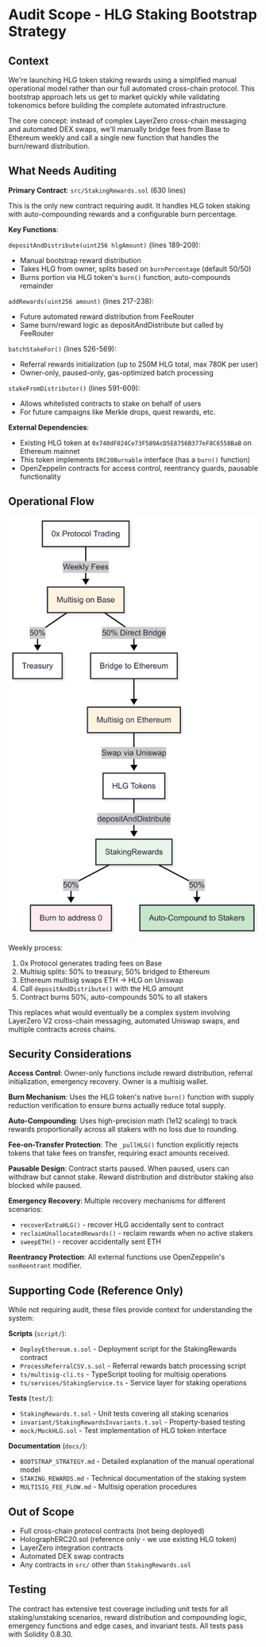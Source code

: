 # Audit Scope - HLG Staking Bootstrap Strategy

## Context

We're launching HLG token staking rewards using a simplified manual operational model rather than our full automated cross-chain protocol. This bootstrap approach lets us get to market quickly while validating tokenomics before building the complete automated infrastructure.

The core concept: instead of complex LayerZero cross-chain messaging and automated DEX swaps, we'll manually bridge fees from Base to Ethereum weekly and call a single new function that handles the burn/reward distribution.

## What Needs Auditing

**Primary Contract**: `src/StakingRewards.sol` (630 lines)

This is the only new contract requiring audit. It handles HLG token staking with auto-compounding rewards and a configurable burn percentage.

**Key Functions**:

`depositAndDistribute(uint256 hlgAmount)` (lines 189-209):
- Manual bootstrap reward distribution 
- Takes HLG from owner, splits based on `burnPercentage` (default 50/50)
- Burns portion via HLG token's `burn()` function, auto-compounds remainder

`addRewards(uint256 amount)` (lines 217-238):
- Future automated reward distribution from FeeRouter
- Same burn/reward logic as depositAndDistribute but called by FeeRouter

`batchStakeFor()` (lines 526-569):
- Referral rewards initialization (up to 250M HLG total, max 780K per user)
- Owner-only, paused-only, gas-optimized batch processing

`stakeFromDistributor()` (lines 591-609):
- Allows whitelisted contracts to stake on behalf of users
- For future campaigns like Merkle drops, quest rewards, etc.

**External Dependencies**:
- Existing HLG token at `0x740dF024Ce73F589AcD5E8756B377eF8C6558BaB` on Ethereum mainnet
- This token implements `ERC20Burnable` interface (has a `burn()` function)
- OpenZeppelin contracts for access control, reentrancy guards, pausable functionality

## Operational Flow

![Bootstrap Strategy Flow](docs/images/holograph-rewards-bootstrap-strategy.png)

Weekly process:
1. 0x Protocol generates trading fees on Base
2. Multisig splits: 50% to treasury, 50% bridged to Ethereum
3. Ethereum multisig swaps ETH → HLG on Uniswap
4. Call `depositAndDistribute()` with the HLG amount
5. Contract burns 50%, auto-compounds 50% to all stakers

This replaces what would eventually be a complex system involving LayerZero V2 cross-chain messaging, automated Uniswap swaps, and multiple contracts across chains.

## Security Considerations

**Access Control**: Owner-only functions include reward distribution, referral initialization, emergency recovery. Owner is a multisig wallet.

**Burn Mechanism**: Uses the HLG token's native `burn()` function with supply reduction verification to ensure burns actually reduce total supply.

**Auto-Compounding**: Uses high-precision math (1e12 scaling) to track rewards proportionally across all stakers with no loss due to rounding.

**Fee-on-Transfer Protection**: The `_pullHLG()` function explicitly rejects tokens that take fees on transfer, requiring exact amounts received.

**Pausable Design**: Contract starts paused. When paused, users can withdraw but cannot stake. Reward distribution and distributor staking also blocked while paused.

**Emergency Recovery**: Multiple recovery mechanisms for different scenarios:
- `recoverExtraHLG()` - recover HLG accidentally sent to contract
- `reclaimUnallocatedRewards()` - reclaim rewards when no active stakers  
- `sweepETH()` - recover accidentally sent ETH

**Reentrancy Protection**: All external functions use OpenZeppelin's `nonReentrant` modifier.

## Supporting Code (Reference Only)

While not requiring audit, these files provide context for understanding the system:

**Scripts** (`script/`):
- `DeployEthereum.s.sol` - Deployment script for the StakingRewards contract
- `ProcessReferralCSV.s.sol` - Referral rewards batch processing script
- `ts/multisig-cli.ts` - TypeScript tooling for multisig operations
- `ts/services/StakingService.ts` - Service layer for staking operations

**Tests** (`test/`):
- `StakingRewards.t.sol` - Unit tests covering all staking scenarios
- `invariant/StakingRewardsInvariants.t.sol` - Property-based testing
- `mock/MockHLG.sol` - Test implementation of HLG token interface

**Documentation** (`docs/`):
- `BOOTSTRAP_STRATEGY.md` - Detailed explanation of the manual operational model
- `STAKING_REWARDS.md` - Technical documentation of the staking system
- `MULTISIG_FEE_FLOW.md` - Multisig operation procedures

## Out of Scope

- Full cross-chain protocol contracts (not being deployed)
- HolographERC20.sol (reference only - we use existing HLG token)
- LayerZero integration contracts
- Automated DEX swap contracts
- Any contracts in `src/` other than `StakingRewards.sol`

## Testing

The contract has extensive test coverage including unit tests for all staking/unstaking scenarios, reward distribution and compounding logic, emergency functions and edge cases, and invariant tests. All tests pass with Solidity 0.8.30.